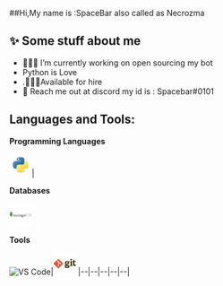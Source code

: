 ##Hi,My name is :SpaceBar also called as Necrozma

## ✨ Some stuff about me
- 👨🏽‍💻 I’m currently working on open sourcing my bot 
- Python is Love
- .🙋🏻‍♂️Available for hire
- 💬 Reach me out at discord my id is : Spacebar#0101


## Languages and Tools:
**Programming Languages**

<img title="Python" alt="Python" width="40px" src="https://raw.githubusercontent.com/github/explore/master/topics/python/python.png" />|

**Databases**

<img title="MongoDB" alt="MongoDB" width="40px" src="https://raw.githubusercontent.com/github/explore/master/topics/mongodb/mongodb.png">

**Tools**

<img title="VS Code" alt="VS Code" width="40px" src="https://img.icons8.com/fluent/48/000000/visual-studio-code-2019.png">|<img title="git" alt="git" width="40px" src="https://raw.githubusercontent.com/github/explore/master/topics/git/git.png">
|--|--|--|--|--|
<br>

